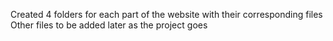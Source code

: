 Created 4 folders for each part of the website with their corresponding files
Other files to be added later as the project goes

